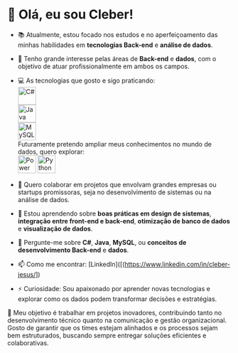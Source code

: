 # 👋 Olá, eu sou Cleber!

- 📚 Atualmente, estou focado nos estudos e no aperfeiçoamento das minhas habilidades em **tecnologias Back-end** e **análise de dados**.  
- 🌱 Tenho grande interesse pelas áreas de **Back-end** e **dados**, com o objetivo de atuar profissionalmente em ambos os campos.  
- 💻 As tecnologias que gosto e sigo praticando:  
  <img src="https://cdn.jsdelivr.net/gh/devicons/devicon/icons/csharp/csharp-original.svg" alt="C#" width="40" height="40"/>  
  <img src="https://cdn.jsdelivr.net/gh/devicons/devicon/icons/java/java-original.svg" alt="Java" width="40" height="40"/>  
  <img src="https://cdn.jsdelivr.net/gh/devicons/devicon/icons/mysql/mysql-original.svg" alt="MySQL" width="40" height="40"/>  
  Futuramente pretendo ampliar meus conhecimentos no mundo de dados, quero explorar:  
   <img src="https://upload.wikimedia.org/wikipedia/commons/c/cf/New_Power_BI_Logo.svg" alt="Power BI" width="40" height="40"/>
  <img src="https://cdn.jsdelivr.net/gh/devicons/devicon/icons/python/python-original.svg" alt="Python" width="40" height="40"/>  

- 👯 Quero colaborar em projetos que envolvam grandes empresas ou startups promissoras, seja no desenvolvimento de sistemas ou na análise de dados.  
- 🤔 Estou aprendendo sobre **boas práticas em design de sistemas**, **integração entre front-end e back-end**, **otimização de banco de dados** e **visualização de dados**.  
- 💬 Pergunte-me sobre **C#**, **Java**, **MySQL**, ou **conceitos de desenvolvimento Back-end** e **dados**.  
- 📫 Como me encontrar:  [LinkedIn]([(https://www.linkedin.com/in/cleber-jesus/])  
- ⚡ Curiosidade: Sou apaixonado por aprender novas tecnologias e explorar como os dados podem transformar decisões e estratégias.  

🚀 Meu objetivo é trabalhar em projetos inovadores, contribuindo tanto no desenvolvimento técnico quanto na comunicação e gestão organizacional. Gosto de garantir que os times estejam alinhados e os processos sejam bem estruturados, buscando sempre entregar soluções eficientes e colaborativas.  
